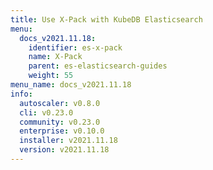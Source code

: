 ```yaml
---
title: Use X-Pack with KubeDB Elasticsearch
menu:
  docs_v2021.11.18:
    identifier: es-x-pack
    name: X-Pack
    parent: es-elasticsearch-guides
    weight: 55
menu_name: docs_v2021.11.18
info:
  autoscaler: v0.8.0
  cli: v0.23.0
  community: v0.23.0
  enterprise: v0.10.0
  installer: v2021.11.18
  version: v2021.11.18
---
```


